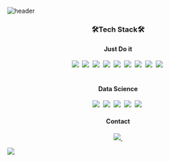 ![header](https://capsule-render.vercel.app/api?type=waving&color=random&text=Shin-Incheol&animation=fadeIn&fontColor=B5B5B6)

<h3 align='center'>🛠Tech Stack🛠</h3>

<h4 align='center'>Just Do it</h4>

<p align='center'>
  <img src="https://img.shields.io/badge/Python-3766AB?style=flat-square&logo=Python&logoColor=white"/>&nbsp
  <img src="https://img.shields.io/badge/JAVA-F40D12?style=flat-square&logo=JAVA&logoColor=white"/>&nbsp
  <img src="https://img.shields.io/badge/C-0B2C4A?style=flat-square&logo=C&logoColor=white"/>&nbsp
  <img src="https://img.shields.io/badge/Oracle-C70D2C?style=flat-square&logo=Oracle&logoColor=white"/>&nbsp
  <img src="https://img.shields.io/badge/CSS-0085CA?style=flat-square&logo=CSS3&logoColor=white"/>&nbsp
  <img src="https://img.shields.io/badge/HTML5-E34F26?style=flat-square&logo=HTML5&logoColor=white"/>&nbsp
  <img src="https://img.shields.io/badge/Microsoft SQL Server-CC2927?style=flat-square&logo=Microsoft SQL Server&logoColor=white"/>&nbsp
  <img src="https://img.shields.io/badge/JavaScript-FF9A00?style=flat-square&logo=Javascript&logoColor=white"/>&nbsp
  <img src="https://img.shields.io/badge/Eclipse-2C2255?style=flat-square&logo=Eclipse IDE&logoColor=white"/>&nbsp<br>
  <br>
</p>  

  <h4 align='center'> Data Science </h4>


<p align='center'>  
  <img src="https://img.shields.io/badge/Pandas-150458?style=flat-square&logo=pandas&logoColor=white"/>&nbsp
  <img src="https://img.shields.io/badge/Scikit-Learn-F7931E?style=flat-square&logo=scikit-learn&logoColor=white"/>&nbsp
  <img src="https://img.shields.io/badge/Colab-F9AB00?style=flat-square&logo=Google Colab&logoColor=white"/>&nbsp
  <img src="https://img.shields.io/badge/OpenCV-5C3EE8?style=flat-square&logo=OpenCV&logoColor=white"/>&nbsp
  <img src="https://img.shields.io/badge/Flask-000000?style=flat-square&logo=Flask&logoColor=white"/>&nbsp
</p>

  <h4 align='center'> Contact </h4>

<p align='center'>  
  <a href="mailto:snc4656@naver.com" target="_blank"><img src="https://img.shields.io/badge/Mail-EA4335?style=flat-square&logo=Gmail&logoColor=white"/>&nbsp
</p>

![](https://github-profile-summary-cards.vercel.app/api/cards/profile-details?username=InChil2&theme=monokai)
